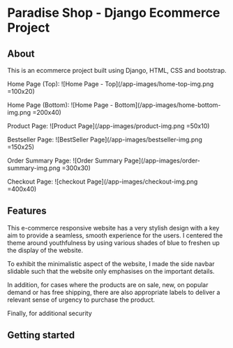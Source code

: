 # Paradise Shop - Django Ecommerce Project

## About

This is an ecommerce project built using Django, HTML, CSS and bootstrap. 

Home Page (Top):
![Home Page - Top](/app-images/home-top-img.png =100x20) <br> 

Home Page (Bottom):
![Home Page - Bottom](/app-images/home-bottom-img.png =200x40) <br>

Product Page:
![Product Page](/app-images/product-img.png =50x10) <br>

Bestseller Page:
![BestSeller Page](/app-images/bestseller-img.png =150x25) <br>

Order Summary Page:
![Order Summary Page](/app-images/order-summary-img.png =300x30) <br>

Checkout Page:
![checkout Page](/app-images/checkout-img.png =400x40) <br>

## Features

This e-commerce responsive website has a very stylish design with a key aim to provide a seamless, smooth experience for the users. I centered the theme around youthfulness by using various shades of blue to freshen up the display of the website. <br>

To exhibit the minimalistic aspect of the website, I made the side navbar slidable such that the website only emphasises on the important details. 

In addition, for cases where the products are on sale, new, on popular demand or has free shipping, there are also appropriate labels to deliver a relevant sense of urgency to purchase the product.

Finally, for additional security


## Getting started

<!-- Steps:

1. Clone/pull/download this repository
2. Create a virtualenv with `virtualenv env` and install dependencies with `pip install -r requirements.txt`
3. Configure your .env variables
4. Rename your project with `python manage.py rename <yourprojectname> <newprojectname>`

This project includes:

1. Settings modules for deploying with Azure
2. Django commands for renaming your project and creating a superuser
3. A cli tool for setting environment variables for deployment -->
